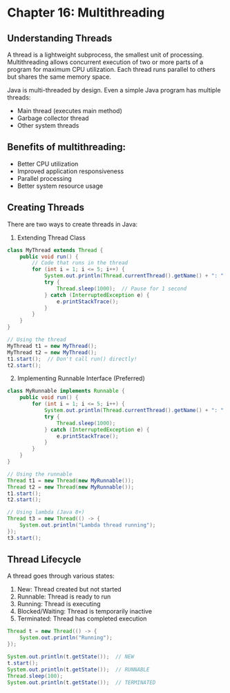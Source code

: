 # Chapter 16: Multithreading
## Understanding Threads
A thread is a lightweight subprocess, the smallest unit of processing. Multithreading allows concurrent execution of two or more parts of a program for maximum CPU utilization. Each thread runs parallel to others but shares the same memory space.

Java is multi-threaded by design. Even a simple Java program has multiple threads:

* Main thread (executes main method)
* Garbage collector thread
* Other system threads

## Benefits of multithreading:

* Better CPU utilization
* Improved application responsiveness
* Parallel processing
* Better system resource usage

## Creating Threads
There are two ways to create threads in Java:
1. Extending Thread Class
```java 
class MyThread extends Thread {
    public void run() {
        // Code that runs in the thread
        for (int i = 1; i <= 5; i++) {
            System.out.println(Thread.currentThread().getName() + ": " + i);
            try {
                Thread.sleep(1000);  // Pause for 1 second
            } catch (InterruptedException e) {
                e.printStackTrace();
            }
        }
    }
}

// Using the thread
MyThread t1 = new MyThread();
MyThread t2 = new MyThread();
t1.start();  // Don't call run() directly!
t2.start();
```
2. Implementing Runnable Interface (Preferred)
```java 
class MyRunnable implements Runnable {
    public void run() {
        for (int i = 1; i <= 5; i++) {
            System.out.println(Thread.currentThread().getName() + ": " + i);
            try {
                Thread.sleep(1000);
            } catch (InterruptedException e) {
                e.printStackTrace();
            }
        }
    }
}

// Using the runnable
Thread t1 = new Thread(new MyRunnable());
Thread t2 = new Thread(new MyRunnable());
t1.start();
t2.start();

// Using lambda (Java 8+)
Thread t3 = new Thread(() -> {
    System.out.println("Lambda thread running");
});
t3.start();
```
## Thread Lifecycle
A thread goes through various states:

1. New: Thread created but not started
2. Runnable: Thread is ready to run
3. Running: Thread is executing
4. Blocked/Waiting: Thread is temporarily inactive
5. Terminated: Thread has completed execution
```java
Thread t = new Thread(() -> {
    System.out.println("Running");
});

System.out.println(t.getState());  // NEW
t.start();
System.out.println(t.getState());  // RUNNABLE
Thread.sleep(100);
System.out.println(t.getState());  // TERMINATED
```